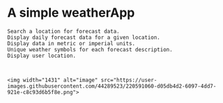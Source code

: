 # A simple weatherApp

    Search a location for forecast data.
    Display daily forecast data for a given location.
    Display data in metric or imperial units.
    Unique weather symbols for each forecast description.
    Display user location.
    
    
    
    <img width="1431" alt="image" src="https://user-images.githubusercontent.com/44289523/220591060-d05db4d2-6097-4dd7-921e-c8c93d6b5f8e.png">




